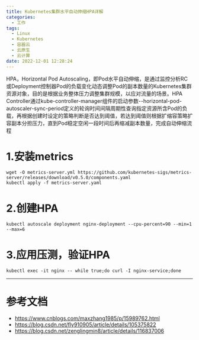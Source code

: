 ```yaml
---
title: Kubernetes集群水平自动伸缩HPA详解
categories:
  - 工作
tags:
  - Linux
  - Kubernetes
  - 容器云
  - 云原生
  - 云计算
date: 2022-12-01 12:28:24
---
```


HPA，Horizontal Pod Autoscaling，即Pod水平自动伸缩，是通过监控分析RC或Deployment控制器Pod的负载变化动态调整Pod的副本数量的Kubernetes集群资源对象，目的是根据业务整体压力调整集群规模，以应对流量的场景。HPA Controller通过kube-controller-manager组件的启动参数--horizontal-pod-autoscaler-sync-period定义的轮询时间间隔周期性查询指定资源所含Pod的负载，再根据创建时设定的策略判断是否达到阈值，若达到阈值则根据扩缩容策略扩容副本分担压力，直到Pod稳定空闲一段时间后再缩减副本数量，完成自动伸缩流程

# 1.安装metrics

    wget -O metrics-server.yml https://github.com/kubernetes-sigs/metrics-server/releases/download/v0.5.0/components.yaml
    kubectl apply -f metrics-server.yaml

# 2.创建HPA

    kubectl autoscale deployment nginx-deployment --cpu-percent=90 --min=1 --max=6

# 3.应用压测，验证HPA

    kubectl exec -it nginx -- while true;do curl -I nginx-service;done

---------

# 参考文档

- https://www.cnblogs.com/maxzhang1985/p/15989762.html
- https://blog.csdn.net/fly910905/article/details/105375822
- https://blog.csdn.net/zenglingmin8/article/details/116837006